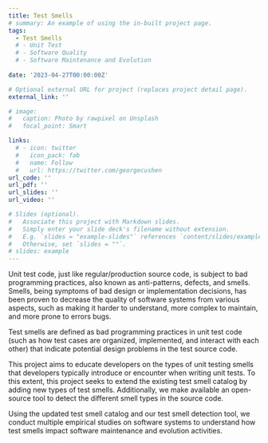 ```yaml
---
title: Test Smells
# summary: An example of using the in-built project page.
tags:
  - Test Smells
  # - Unit Test
  # - Software Quality
  # - Software Maintenance and Evolution
  
date: '2023-04-27T00:00:00Z'

# Optional external URL for project (replaces project detail page).
external_link: ''

# image:
#   caption: Photo by rawpixel on Unsplash
#   focal_point: Smart

links:
  # - icon: twitter
  #   icon_pack: fab
  #   name: Follow
  #   url: https://twitter.com/georgecushen
url_code: ''
url_pdf: ''
url_slides: ''
url_video: ''

# Slides (optional).
#   Associate this project with Markdown slides.
#   Simply enter your slide deck's filename without extension.
#   E.g. `slides = "example-slides"` references `content/slides/example-slides.md`.
#   Otherwise, set `slides = ""`.
# slides: example
---
```


Unit test code, just like regular/production source code, is subject to bad programming practices, also known as anti-patterns, defects, and smells. Smells, being symptoms of bad design or implementation decisions, has been proven to decrease the quality of software systems from various aspects, such as making it harder to understand, more complex to maintain, and more prone to errors bugs.

Test smells are defined as bad programming practices in unit test code (such as how test cases are organized, implemented, and interact with each other) that indicate potential design problems in the test source code.

This project aims to educate developers on the types of unit testing smells that developers typically introduce or encounter when writing unit tests. To this extent, this project seeks to extend the existing test smell catalog by adding new types of test smells. Additionally, we make available an open-source tool to detect the different smell types in the source code.

Using the updated test smell catalog and our test smell detection tool, we conduct multiple empirical studies on software systems to understand how test smells impact software maintenance and evolution activities.
